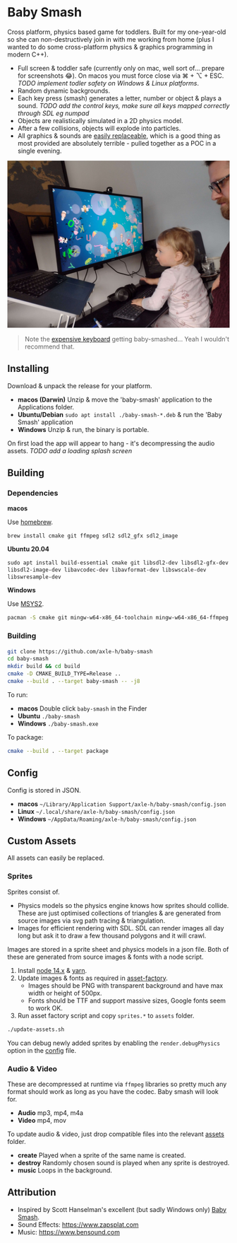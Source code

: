 # Baby Smash

Cross platform, physics based game for toddlers.
Built for my one-year-old so she can non-destructively join in with me working from home
(plus I wanted to do some cross-platform physics & graphics programming in modern C++).

* Full screen & toddler safe (currently only on mac, well sort of... prepare for screenshots 😂). On macos you must force close via ⌘ + ⌥ + ESC. *TODO implement todler safety on Windows & Linux platforms*.
* Random dynamic backgrounds.
* Each key press (smash) generates a letter, number or object & plays a sound. *TODO add the control keys, make sure all keys mapped correctly through SDL eg numpad*
* Objects are realistically simulated in a 2D physics model.
* After a few collisions, objects will explode into particles.
* All graphics & sounds are [easily replaceable](#custom-assets), which is a good thing as most provided are absolutely terrible - pulled together as a POC in a single evening.

![cover](cover.jpg)

> Note the [expensive keyboard](https://www.logitech.com/en-gb/products/keyboards/mx-keys-wireless-keyboard.html) getting baby-smashed... Yeah I wouldn't recommend that.

## Installing

Download & unpack the release for your platform.

* **macos (Darwin)** Unzip & move the 'baby-smash' application to the Applications folder.
* **Ubuntu/Debian** `sudo apt install ./baby-smash-*.deb` & run the 'Baby Smash' application
* **Windows** Unzip & run, the binary is portable.

On first load the app will appear to hang - it's decompressing the audio assets. *TODO add a loading splash screen*

## Building

### Dependencies

**macos**

Use [homebrew](https://brew.sh/).

```
brew install cmake git ffmpeg sdl2 sdl2_gfx sdl2_image
```

**Ubuntu 20.04**

```
sudo apt install build-essential cmake git libsdl2-dev libsdl2-gfx-dev libsdl2-image-dev libavcodec-dev libavformat-dev libswscale-dev libswresample-dev
```

**Windows**

Use [MSYS2](https://www.msys2.org/#installation).

```bash
pacman -S cmake git mingw-w64-x86_64-toolchain mingw-w64-x86_64-ffmpeg mingw-w64-x86_64-SDL2 mingw-w64-x86_64-SDL2_gfx mingw-w64-x86_64-SDL2_image
```

### Building

```bash
git clone https://github.com/axle-h/baby-smash
cd baby-smash
mkdir build && cd build
cmake -D CMAKE_BUILD_TYPE=Release ..
cmake --build . --target baby-smash -- -j8
```

To run:

* **macos** Double click `baby-smash` in the Finder
* **Ubuntu** `./baby-smash`
* **Windows** `./baby-smash.exe`

To package:

```bash
cmake --build . --target package
```

## Config

Config is stored in JSON.

* **macos** `~/Library/Application Support/axle-h/baby-smash/config.json`
* **Linux** `~/.local/share/axle-h/baby-smash/config.json`
* **Windows** `~/AppData/Roaming/axle-h/baby-smash/config.json`

## Custom Assets

All assets can easily be replaced.

### Sprites

Sprites consist of.

* Physics models so the physics engine knows how sprites should collide.
  These are just optimised collections of triangles & are generated from source images via svg path tracing & triangulation.
* Images for efficient rendering with SDL. SDL can render images all day long but ask it to draw a few thousand polygons and it will crawl.

Images are stored in a sprite sheet and physics models in a json file.
Both of these are generated from source images & fonts with a node script.

1. Install [node 14.x](https://nodejs.org/en/) & [yarn](https://yarnpkg.com/getting-started/install).
2. Update images & fonts as required in [asset-factory](./asset-factory).
    * Images should be PNG with transparent background and have max width or height of 500px.
    * Fonts should be TTF and support massive sizes, Google fonts seem to work OK.
3. Run asset factory script and copy `sprites.*` to `assets` folder.

```bash
./update-assets.sh
```

You can debug newly added sprites by enabling the `render.debugPhysics` option in the [config](#config) file.

### Audio & Video

These are decompressed at runtime via `ffmpeg` libraries so pretty much any format should work as long as you have the codec.
Baby smash will look for.

* **Audio** mp3, mp4, m4a
* **Video** mp4, mov

To update audio & video, just drop compatible files into the relevant [assets](./assets) folder.

* **create** Played when a sprite of the same name is created.
* **destroy** Randomly chosen sound is played when any sprite is destroyed.
* **music** Loops in the background.

## Attribution

* Inspired by Scott Hanselman's excellent (but sadly Windows only) [Baby Smash](https://www.hanselman.com/babysmash).
* Sound Effects: https://www.zapsplat.com
* Music: https://www.bensound.com